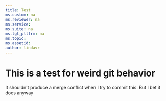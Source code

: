 ```yaml
---
title: Test
ms.custom: na
ms.reviewer: na
ms.service:
ms.suite: na
ms.tgt_pltfrm: na
ms.topic:
ms.assetid:
author: lindavr
---
```

# This is a test for weird git behavior

It shouldn't produce a merge conflict when I try to commit this. But I bet it does anyway
